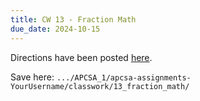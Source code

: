 ```yaml
---
title: CW 13 - Fraction Math
due_date: 2024-10-15
---
```


Directions have been posted [here](https://github.com/novillo-cs/apcsa_material/tree/main/classwork/13_fraction_math).

Save here: `.../APCSA_1/apcsa-assignments-YourUsername/classwork/13_fraction_math/`
